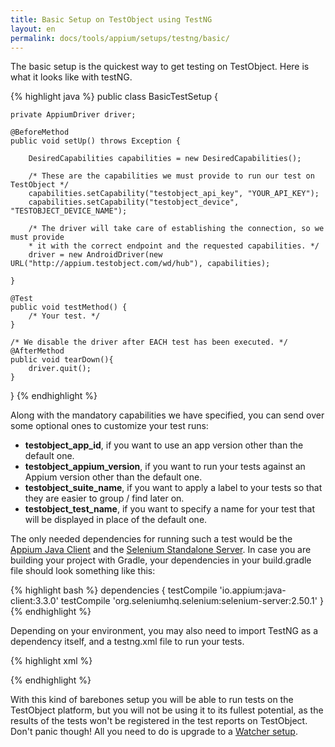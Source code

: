 ```yaml
---
title: Basic Setup on TestObject using TestNG
layout: en
permalink: docs/tools/appium/setups/testng/basic/
---
```


The basic setup is the quickest way to get testing on TestObject. Here is what it looks like with testNG.

{% highlight java %}
public class BasicTestSetup {

    private AppiumDriver driver;

    @BeforeMethod
    public void setUp() throws Exception {

        DesiredCapabilities capabilities = new DesiredCapabilities();

        /* These are the capabilities we must provide to run our test on TestObject */
        capabilities.setCapability("testobject_api_key", "YOUR_API_KEY");
        capabilities.setCapability("testobject_device", "TESTOBJECT_DEVICE_NAME");

        /* The driver will take care of establishing the connection, so we must provide
        * it with the correct endpoint and the requested capabilities. */
        driver = new AndroidDriver(new URL("http://appium.testobject.com/wd/hub"), capabilities);

    }

    @Test
    public void testMethod() {
        /* Your test. */
    }

    /* We disable the driver after EACH test has been executed. */
    @AfterMethod
    public void tearDown(){
        driver.quit();
    }

}
{% endhighlight %}

Along with the mandatory capabilities we have specified, you can send over some optional ones to customize your test runs:

* <strong>testobject_app_id</strong>, if you want to use an app version other than the default one.
* <strong>testobject_appium_version</strong>, if you want to run your tests against an Appium version other than the default one.
* <strong>testobject_suite_name</strong>, if you want to apply a label to your tests so that they are easier to group / find later on.
* <strong>testobject_test_name</strong>, if you want to specify a name for your test that will be displayed in place of the default one.


The only needed dependencies for running such a test would be the [Appium Java Client](https://github.com/appium/java-client) and the [Selenium Standalone Server](http://www.seleniumhq.org/download/). In case you are building your project with Gradle, your dependencies in your build.gradle file should look something like this:

{% highlight bash %}
  dependencies {
      testCompile 'io.appium:java-client:3.3.0'
      testCompile 'org.seleniumhq.selenium:selenium-server:2.50.1'
  }
{% endhighlight %}

Depending on your environment, you may also need to import TestNG as a dependency itself, and a testng.xml file to run your tests.

{% highlight xml %}
<!DOCTYPE suite SYSTEM "http://testng.org/testng-1.0.dtd" >
<suite name="Suite1" verbose="1" >
    <test name="Test1" >
        <classes>
            <class name="BasicTestSetup" />
        </classes>
    </test>
</suite>
{% endhighlight %}

With this kind of barebones setup you will be able to run tests on the TestObject platform, but you will not be using it to its fullest potential, as the results of the tests won't be registered in the test reports on TestObject. Don't panic though! All you need to do is upgrade to a <a href="/docs/tools/appium/setups/testng/watcher/">Watcher setup</a>.

